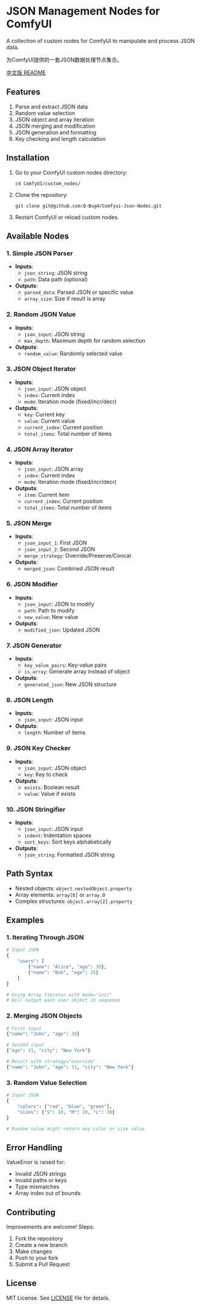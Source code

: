 # JSON Management Nodes for ComfyUI

A collection of custom nodes for ComfyUI to manipulate and process JSON data.

为ComfyUI提供的一套JSON数据处理节点集合。

[中文版 README](README-zh.md)

## Features

1. Parse and extract JSON data
2. Random value selection
3. JSON object and array iteration
4. JSON merging and modification
5. JSON generation and formatting
6. Key checking and length calculation

## Installation

1. Go to your ComfyUI custom nodes directory:
   ```
   cd ComfyUI/custom_nodes/
   ```
2. Clone the repository:
   ```
   git clone git@github.com:Q-Bug4/Comfyui-Json-Nodes.git
   ```
3. Restart ComfyUI or reload custom nodes.

## Available Nodes

### 1. Simple JSON Parser
- **Inputs**: 
  - `json_string`: JSON string
  - `path`: Data path (optional)
- **Outputs**: 
  - `parsed_data`: Parsed JSON or specific value
  - `array_size`: Size if result is array

### 2. Random JSON Value
- **Inputs**:
  - `json_input`: JSON string
  - `max_depth`: Maximum depth for random selection
- **Outputs**:
  - `random_value`: Randomly selected value

### 3. JSON Object Iterator
- **Inputs**:
  - `json_input`: JSON object
  - `index`: Current index
  - `mode`: Iteration mode (fixed/incr/decr)
- **Outputs**:
  - `key`: Current key
  - `value`: Current value
  - `current_index`: Current position
  - `total_items`: Total number of items

### 4. JSON Array Iterator
- **Inputs**:
  - `json_input`: JSON array
  - `index`: Current index
  - `mode`: Iteration mode (fixed/incr/decr)
- **Outputs**:
  - `item`: Current item
  - `current_index`: Current position
  - `total_items`: Total number of items

### 5. JSON Merge
- **Inputs**:
  - `json_input_1`: First JSON
  - `json_input_2`: Second JSON
  - `merge_strategy`: Override/Preserve/Concat
- **Outputs**:
  - `merged_json`: Combined JSON result

### 6. JSON Modifier
- **Inputs**:
  - `json_input`: JSON to modify
  - `path`: Path to modify
  - `new_value`: New value
- **Outputs**:
  - `modified_json`: Updated JSON

### 7. JSON Generator
- **Inputs**:
  - `key_value_pairs`: Key-value pairs
  - `is_array`: Generate array instead of object
- **Outputs**:
  - `generated_json`: New JSON structure

### 8. JSON Length
- **Inputs**:
  - `json_input`: JSON input
- **Outputs**:
  - `length`: Number of items

### 9. JSON Key Checker
- **Inputs**:
  - `json_input`: JSON object
  - `key`: Key to check
- **Outputs**:
  - `exists`: Boolean result
  - `value`: Value if exists

### 10. JSON Stringifier
- **Inputs**:
  - `json_input`: JSON input
  - `indent`: Indentation spaces
  - `sort_keys`: Sort keys alphabetically
- **Outputs**:
  - `json_string`: Formatted JSON string

## Path Syntax

- Nested objects: `object.nestedObject.property`
- Array elements: `array[0]` or `array.0`
- Complex structures: `object.array[2].property`

## Examples

### 1. Iterating Through JSON
```python
# Input JSON
{
    "users": [
        {"name": "Alice", "age": 30},
        {"name": "Bob", "age": 25}
    ]
}

# Using Array Iterator with mode="incr"
# Will output each user object in sequence
```

### 2. Merging JSON Objects
```python
# First input
{"name": "John", "age": 30}

# Second input
{"age": 31, "city": "New York"}

# Result with strategy="override"
{"name": "John", "age": 31, "city": "New York"}
```

### 3. Random Value Selection
```python
# Input JSON
{
    "colors": ["red", "blue", "green"],
    "sizes": {"S": 10, "M": 20, "L": 30}
}

# Random value might return any color or size value
```

## Error Handling

ValueError is raised for:
- Invalid JSON strings
- Invalid paths or keys
- Type mismatches
- Array index out of bounds

## Contributing

Improvements are welcome! Steps:
1. Fork the repository
2. Create a new branch
3. Make changes
4. Push to your fork
5. Submit a Pull Request

## License

MIT License. See [LICENSE](LICENSE) file for details.